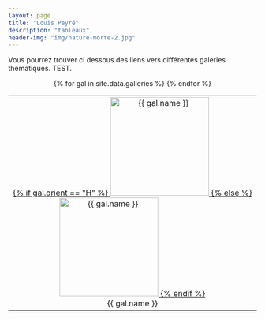 ```yaml
---
layout: page
title: "Louis Peyré"
description: "tableaux"
header-img: "img/nature-morte-2.jpg"
---
```


Vous pourrez trouver ci dessous des liens vers différentes galeries thématiques. TEST.

<div align="center">

<table>

<tr>
{% for gal in site.data.galleries %}
	<td align="center">
  	<a href="{{ site.baseurl }}/{{ gal.page }}/">
  		{% if gal.orient == "H" %}
			<img src="imgs/{{ gal.img }}.jpg" width="200" style="border-color:white" style="padding:10px" alt="{{ gal.name }}"/>
		{% else %}
			<img src="imgs/{{ gal.img }}.jpg" height="200" style="border-color:white" style="padding:10px" alt="{{ gal.name }}"/>
		{% endif %}
	</a>
	<br/>
	{{ gal.name }}
	</td>
{% endfor %}
</tr>


</table>

</div>

